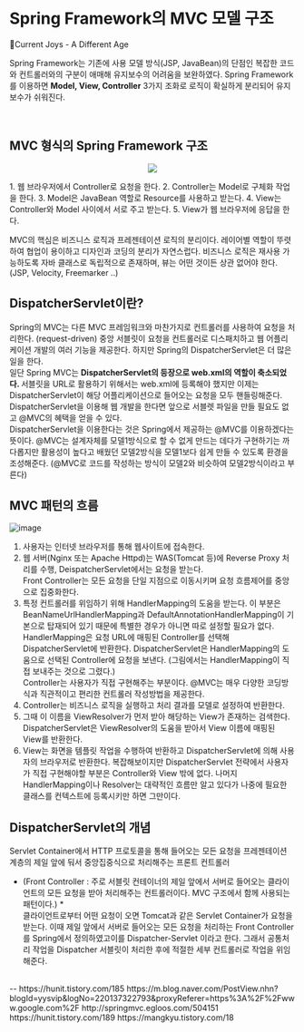 # Spring Framework의 MVC 모델 구조

🎵Current Joys - A Different Age

Spring Framework는 기존에 사용 모델 방식(JSP, JavaBean)의 단점인 복잡한 코드와 컨트롤러와의 구분이 애매해 유지보수의 어려움을 보완하였다. 
Spring Framework를 이용하면 <strong>Model, View, Controller</strong> 3가지 조화로 로직이 확실하게 분리되어 유지보수가 쉬워진다. 


<br>

## MVC 형식의 Spring Framework 구조 
<p align="center">
<img src="https://user-images.githubusercontent.com/28748103/55096668-a9f71100-50fd-11e9-9780-94d73c648194.png">
</p>
1. 웹 브라우저에서 Controller로 요청을 한다.
2. Controller는 Model로 구체화 작업을 한다. 
3. Model은 JavaBean 역할로 Resource를 사용하고 받는다.
4. View는 Controller와 Model 사이에서 서로 주고 받는다.
5. View가 웹 브라우저에 응답을 한다.


MVC의 핵심은 비즈니스 로직과 프레젠테이션 로직의 분리이다. 
레이어별 역할이 뚜렷하여 협업이 용이하고 디자인과 코딩의 분리가 자연스럽다.
비즈니스 로직은 재사용 가능하도록 자바 클래스로 독립적으로 존재하며,
뷰는 어떤 것이든 상관 없어야 한다. (JSP, Velocity, Freemarker ..) 

## DispatcherServlet이란? 
Spring의 MVC는 다른 MVC 프레임워크와 마찬가지로 컨트롤러를 사용하여 요청을 처리한다. (request-driven) 중앙 서블릿이 요청을 컨트롤러로 디스패치하고 웹 어플리케이션 개발의 여러 기능을 제공한다. 하지만 Spring의 DispatcherServlet은 더 많은 일을 한다.<br>
 일단 Spring MVC는 <strong> DispatcherServlet의 등장으로 web.xml의 역할이 축소되었다. </strong> 서블릿을 URL로 활용하기 위해서는 web.xml에 등록해야 했지만 이제는 DispatcherServlet이 해당 어플리케이션으로 들어오는 요청을 모두 핸들링해준다. DispatcherServlet을 이용해 웹 개발을 한다면 앞으로 서블렛 파일을 만들 필요도 없고 @MVC의 혜택을 얻을 수 있다. <br> 
 DispatcherServlet을 이용한다는 것은 Spring에서 제공하는 @MVC를 이용하겠다는 뜻이다. @MVC는 설계자체를 모델1방식으로 할 수 없게 만드는 데다가 구현하기는 까다롭지만 활용성이 높다고 배웠던 모델2방식을 모델1보다 쉽게 만들 수 있도록 환경을 조성해준다. (@MVC로 코드를 작성하는 방식이 모델2와 비슷하여 모델2방식이라고 부른다) <br>
## MVC 패턴의 흐름 
![image](https://user-images.githubusercontent.com/28748103/55096691-b2e7e280-50fd-11e9-8175-1d23f9c77aa1.png)

1. 사용자는 인터넷 브라우저를 통해 웹사이트에 접속한다.<br>
2. 웹 서버(Nginx 또는 Apache Httpd)는 WAS(Tomcat 등)에 Reverse Proxy 처리를 수행, DeispatcherServlet에서는 요청을 받는다. <br>
Front Controller는 모든 요청을 단일 지점으로 이동시키며 요청 흐름제어를 중앙으로 집중화한다. <br>
3.  특정 컨트롤러를 위임하기 위해 HandlerMapping의 도움을 받는다. 이 부분은 BeanNameUrlHandlerMapping과 DefaultAnnotationHandlerMapping이 기본으로 탑재되어 있기 때문에 특별한 경우가 아니면 따로 설정할 필요가 없다. <br>
HandlerMapping은 요청 URL에 매핑된 Controller를 선택해 DispatcherServlet에 반환한다. DispatcherServlet은 HandlerMapping의 도움으로 선택된 Controller에 요청을 보낸다. (그림에서는 HandlerMapping이 직접 보내주는 것으로 그렸다.)
<br>Controller는 사용자가 직접 구현해주는 부분이다. @MVC는 매우 다양한 코딩방식과 직관적이고 편리한 컨트롤러 작성방법을 제공한다.
4. Controller는 비즈니스 로직을 실행하고 처리 결과를 모델로 설정하여 반환한다. 
5. 그때 이 이름을 ViewResolver가 먼저 받아 해당하는 View가 존재하는 검색한다. DispatcherServlet은 ViewResolver의 도움을 받아서 View 이름에 매핑된 View를 반환한다. 
6. View는 화면을 템플릿 작업을 수행하여 반환하고 DispatcherServlet에 의해 사용자의 브라우저로 반환한다. 복잡해보이지만 DispatcherServlet 전략에서 사용자가 직접 구현해야할 부분은 Controller와 View 밖에 없다. 나머지 HandlerMapping이나 Resolver는 대략적인 흐름만 알고 있다가 나중에 필요한 클래스를 컨텍스트에 등록시키만 하면 그만이다. 



## DispatcherServlet의 개념 
Servlet Container에서 HTTP 프로토콜을 통해 들어오는 모든 요청을 프레젠테이션 계층의 제일 앞에 둬서 중앙집중식으로 처리해주는 프론트 컨트롤러   
* (Front Controller : 주로 서블릿 컨테이너의 제일 앞에서 서버로 들어오는 클라이언트의 모든 요청을 받아 처리해주는 컨트롤러이다. MVC 구조에서 함께 사용되는 패턴이다.) *   
클라이언트로부터 어떤 요청이 오면 Tomcat과 같은 Servlet Container가 요청을 받는다. 이때 제일 앞에서 서버로 들어오는 모든 요청을 처리하는 Front Controller를 Spring에서 정의하였고이를 Dispatcher-Servlet 이라고 한다.
그래서 공통처리 작업을 Dispatcher 서블릿이 처리한 후에 적절한 세부 컨트롤러로 작업을 위임해준다. 

<br>
--  
https://hunit.tistory.com/185  
https://m.blog.naver.com/PostView.nhn?  blogId=yysvip&logNo=220137322793&proxyReferer=https%3A%2F%2Fwww.google.com%2F  
http://springmvc.egloos.com/504151  
https://hunit.tistory.com/189  
https://mangkyu.tistory.com/18
